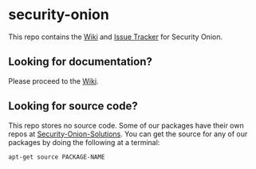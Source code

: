# security-onion
This repo contains the [Wiki](https://github.com/Security-Onion-Solutions/security-onion/wiki) and [Issue Tracker](https://github.com/Security-Onion-Solutions/security-onion/issues) for Security Onion.

## Looking for documentation? 
Please proceed to the [Wiki](https://github.com/Security-Onion-Solutions/security-onion/wiki).

## Looking for source code?  
This repo stores no source code.  Some of our packages have their own repos at [Security-Onion-Solutions](https://github.com/Security-Onion-Solutions).  You can get the source for any of our packages by doing the following at a terminal:
```
apt-get source PACKAGE-NAME
```
